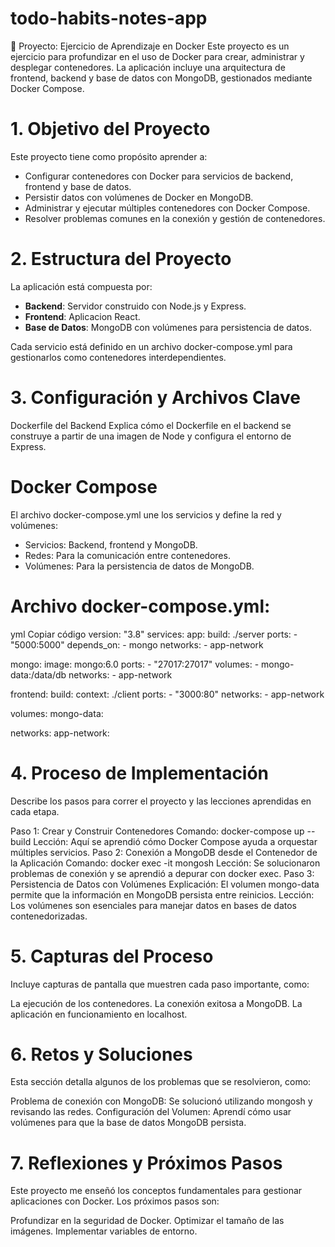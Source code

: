 # todo-habits-notes-app
📘 Proyecto: Ejercicio de Aprendizaje en Docker
Este proyecto es un ejercicio para profundizar en el uso de Docker para crear, administrar y desplegar contenedores. La aplicación incluye una arquitectura de frontend, backend y base de datos con MongoDB, gestionados mediante Docker Compose.

# 1. Objetivo del Proyecto
Este proyecto tiene como propósito aprender a:

- Configurar contenedores con Docker para servicios de backend, frontend y base de datos.
- Persistir datos con volúmenes de Docker en MongoDB.
- Administrar y ejecutar múltiples contenedores con Docker Compose.
- Resolver problemas comunes en la conexión y gestión de contenedores.

# 2. Estructura del Proyecto
La aplicación está compuesta por:

- **Backend**: Servidor construido con Node.js y Express.
- **Frontend**: Aplicacion React. 
- **Base de Datos**: MongoDB con volúmenes para persistencia de datos.

Cada servicio está definido en un archivo docker-compose.yml para gestionarlos como contenedores interdependientes.

# 3. Configuración y Archivos Clave
Dockerfile del Backend
Explica cómo el Dockerfile en el backend se construye a partir de una imagen de Node y configura el entorno de Express.

# Docker Compose
El archivo docker-compose.yml une los servicios y define la red y volúmenes:

- Servicios: Backend, frontend y MongoDB.
- Redes: Para la comunicación entre contenedores.
- Volúmenes: Para la persistencia de datos de MongoDB.

# Archivo docker-compose.yml:

yml
Copiar código
version: "3.8"
services:
  app:
    build: ./server
    ports:
      - "5000:5000"
    depends_on:
      - mongo
    networks:
      - app-network
  
  mongo:
    image: mongo:6.0
    ports:
      - "27017:27017"
    volumes:
      - mongo-data:/data/db
    networks:
      - app-network
      
  frontend: 
    build:
      context: ./client 
    ports:
      - "3000:80"
    networks:
      - app-network

volumes:
  mongo-data:

networks:
  app-network:

# 4. Proceso de Implementación
Describe los pasos para correr el proyecto y las lecciones aprendidas en cada etapa.

Paso 1: Crear y Construir Contenedores
Comando: docker-compose up --build
Lección: Aquí se aprendió cómo Docker Compose ayuda a orquestar múltiples servicios.
Paso 2: Conexión a MongoDB desde el Contenedor de la Aplicación
Comando: docker exec -it <mongo-container> mongosh
Lección: Se solucionaron problemas de conexión y se aprendió a depurar con docker exec.
Paso 3: Persistencia de Datos con Volúmenes
Explicación: El volumen mongo-data permite que la información en MongoDB persista entre reinicios.
Lección: Los volúmenes son esenciales para manejar datos en bases de datos contenedorizadas.

# 5. Capturas del Proceso
Incluye capturas de pantalla que muestren cada paso importante, como:

La ejecución de los contenedores.
La conexión exitosa a MongoDB.
La aplicación en funcionamiento en localhost.

# 6. Retos y Soluciones
Esta sección detalla algunos de los problemas que se resolvieron, como:

Problema de conexión con MongoDB: Se solucionó utilizando mongosh y revisando las redes.
Configuración del Volumen: Aprendí cómo usar volúmenes para que la base de datos MongoDB persista.

# 7. Reflexiones y Próximos Pasos
Este proyecto me enseñó los conceptos fundamentales para gestionar aplicaciones con Docker. Los próximos pasos son:

Profundizar en la seguridad de Docker.
Optimizar el tamaño de las imágenes.
Implementar variables de entorno.